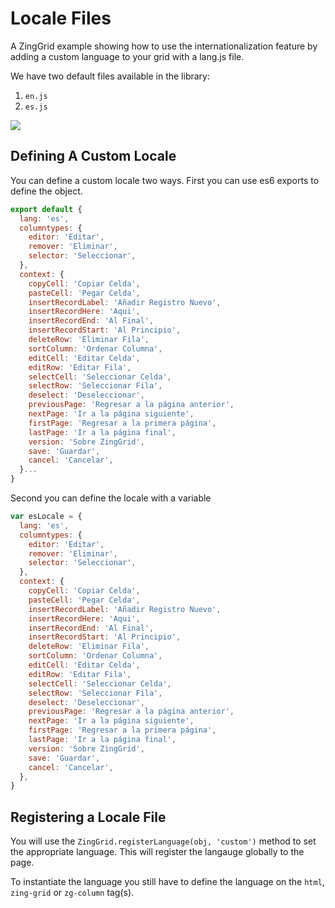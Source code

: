 # Locale Files

A ZingGrid example showing how to use the internationalization feature by adding a custom language to your grid with a lang.js file.

We have two default files available in the library:

1. `en.js`
2. `es.js`

[![](http://capture.zingsoft.com/fd7ff054c976/download/Image%2525202019-10-21%252520at%2525204.06.37%252520PM.png)](https://app.zingsoft.com/demos/embed/PBBZ7KPQ)

## Defining A Custom Locale

You can define a custom locale two ways. First you can use es6 exports to define the object.

```javascript
export default {
  lang: 'es',
  columntypes: {
    editor: 'Editar',
    remover: 'Eliminar',
    selector: 'Seleccionar',
  },
  context: {
    copyCell: 'Copiar Celda',
    pasteCell: 'Pegar Celda',
    insertRecordLabel: 'Añadir Registro Nuevo',
    insertRecordHere: 'Aqui',
    insertRecordEnd: 'Al Final',
    insertRecordStart: 'Al Principio',
    deleteRow: 'Eliminar Fila',
    sortColumn: 'Ordenar Columna',
    editCell: 'Editar Celda',
    editRow: 'Editar Fila',
    selectCell: 'Seleccionar Celda',
    selectRow: 'Seleccionar Fila',
    deselect: 'Deseleccionar',
    previousPage: 'Regresar a la página anterior',
    nextPage: 'Ir a la página siguiente',
    firstPage: 'Regresar a la primera página',
    lastPage: 'Ir a la página final',
    version: 'Sobre ZingGrid',
    save: 'Guardar',
    cancel: 'Cancelar',
  }...
}
```

Second you can define the locale with a variable

```javascript
var esLocale = {
  lang: 'es',
  columntypes: {
    editor: 'Editar',
    remover: 'Eliminar',
    selector: 'Seleccionar',
  },
  context: {
    copyCell: 'Copiar Celda',
    pasteCell: 'Pegar Celda',
    insertRecordLabel: 'Añadir Registro Nuevo',
    insertRecordHere: 'Aqui',
    insertRecordEnd: 'Al Final',
    insertRecordStart: 'Al Principio',
    deleteRow: 'Eliminar Fila',
    sortColumn: 'Ordenar Columna',
    editCell: 'Editar Celda',
    editRow: 'Editar Fila',
    selectCell: 'Seleccionar Celda',
    selectRow: 'Seleccionar Fila',
    deselect: 'Deseleccionar',
    previousPage: 'Regresar a la página anterior',
    nextPage: 'Ir a la página siguiente',
    firstPage: 'Regresar a la primera página',
    lastPage: 'Ir a la página final',
    version: 'Sobre ZingGrid',
    save: 'Guardar',
    cancel: 'Cancelar',
  },
}
```

## Registering a Locale File

You will use the `ZingGrid.registerLanguage(obj, 'custom')` method to set 
the appropriate language. This will register the langauge globally to the page.

To instantiate the language you still have to define the language on the `html`, `zing-grid` or `zg-column` tag(s).